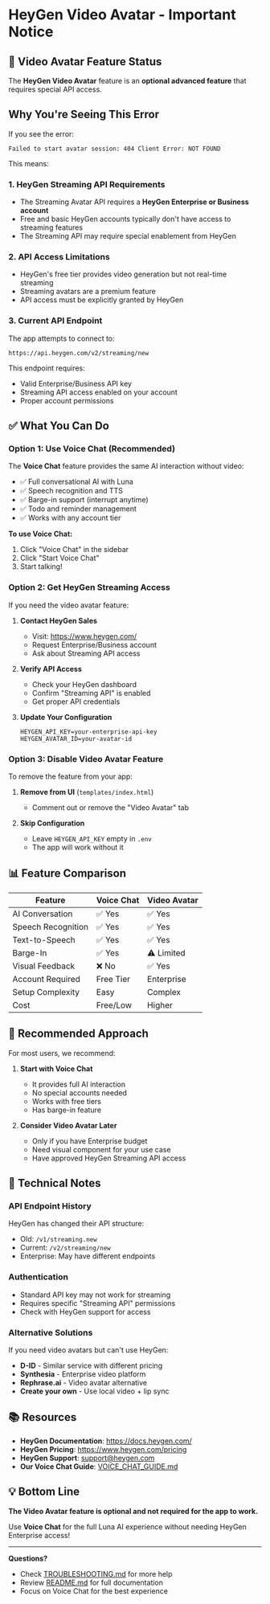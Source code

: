 # HeyGen Video Avatar - Important Notice

## 🎥 Video Avatar Feature Status

The **HeyGen Video Avatar** feature is an **optional advanced feature** that requires special API access.

## Why You're Seeing This Error

If you see the error:
```
Failed to start avatar session: 404 Client Error: NOT FOUND
```

This means:

### 1. **HeyGen Streaming API Requirements**
- The Streaming Avatar API requires a **HeyGen Enterprise or Business account**
- Free and basic HeyGen accounts typically don't have access to streaming features
- The Streaming API may require special enablement from HeyGen

### 2. **API Access Limitations**
- HeyGen's free tier provides video generation but not real-time streaming
- Streaming avatars are a premium feature
- API access must be explicitly granted by HeyGen

### 3. **Current API Endpoint**
The app attempts to connect to:
```
https://api.heygen.com/v2/streaming/new
```

This endpoint requires:
- Valid Enterprise/Business API key
- Streaming API access enabled on your account
- Proper account permissions

## ✅ **What You Can Do**

### Option 1: Use Voice Chat (Recommended)
The **Voice Chat** feature provides the same AI interaction without video:
- ✅ Full conversational AI with Luna
- ✅ Speech recognition and TTS
- ✅ Barge-in support (interrupt anytime)
- ✅ Todo and reminder management
- ✅ Works with any account tier

**To use Voice Chat:**
1. Click "Voice Chat" in the sidebar
2. Click "Start Voice Chat"
3. Start talking!

### Option 2: Get HeyGen Streaming Access
If you need the video avatar feature:

1. **Contact HeyGen Sales**
   - Visit: https://www.heygen.com/
   - Request Enterprise/Business account
   - Ask about Streaming API access

2. **Verify API Access**
   - Check your HeyGen dashboard
   - Confirm "Streaming API" is enabled
   - Get proper API credentials

3. **Update Your Configuration**
   ```env
   HEYGEN_API_KEY=your-enterprise-api-key
   HEYGEN_AVATAR_ID=your-avatar-id
   ```

### Option 3: Disable Video Avatar Feature
To remove the feature from your app:

1. **Remove from UI** (`templates/index.html`)
   - Comment out or remove the "Video Avatar" tab

2. **Skip Configuration**
   - Leave `HEYGEN_API_KEY` empty in `.env`
   - The app will work without it

## 📊 **Feature Comparison**

| Feature | Voice Chat | Video Avatar |
|---------|-----------|--------------|
| AI Conversation | ✅ Yes | ✅ Yes |
| Speech Recognition | ✅ Yes | ✅ Yes |
| Text-to-Speech | ✅ Yes | ✅ Yes |
| Barge-In | ✅ Yes | ⚠️ Limited |
| Visual Feedback | ❌ No | ✅ Yes |
| Account Required | Free Tier | Enterprise |
| Setup Complexity | Easy | Complex |
| Cost | Free/Low | Higher |

## 🎯 **Recommended Approach**

For most users, we recommend:

1. **Start with Voice Chat**
   - It provides full AI interaction
   - No special accounts needed
   - Works with free tiers
   - Has barge-in feature

2. **Consider Video Avatar Later**
   - Only if you have Enterprise budget
   - Need visual component for your use case
   - Have approved HeyGen Streaming API access

## 🔧 **Technical Notes**

### API Endpoint History
HeyGen has changed their API structure:
- Old: `/v1/streaming.new`
- Current: `/v2/streaming/new`
- Enterprise: May have different endpoints

### Authentication
- Standard API key may not work for streaming
- Requires specific "Streaming API" permissions
- Check with HeyGen support for access

### Alternative Solutions
If you need video avatars but can't use HeyGen:
- **D-ID** - Similar service with different pricing
- **Synthesia** - Enterprise video platform
- **Rephrase.ai** - Video avatar alternative
- **Create your own** - Use local video + lip sync

## 📚 **Resources**

- **HeyGen Documentation**: https://docs.heygen.com/
- **HeyGen Pricing**: https://www.heygen.com/pricing
- **HeyGen Support**: support@heygen.com
- **Our Voice Chat Guide**: [VOICE_CHAT_GUIDE.md](VOICE_CHAT_GUIDE.md)

## 💡 **Bottom Line**

**The Video Avatar feature is optional and not required for the app to work.**

Use **Voice Chat** for the full Luna AI experience without needing HeyGen Enterprise access!

---

**Questions?**
- Check [TROUBLESHOOTING.md](TROUBLESHOOTING.md) for more help
- Review [README.md](README.md) for full documentation
- Focus on Voice Chat for the best experience
